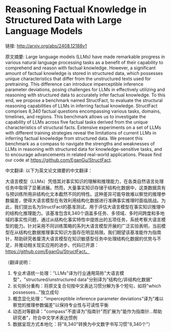 # Reasoning Factual Knowledge in Structured Data with Large Language Models

链接: http://arxiv.org/abs/2408.12188v1

原文摘要:
Large language models (LLMs) have made remarkable progress in various natural
language processing tasks as a benefit of their capability to comprehend and
reason with factual knowledge. However, a significant amount of factual
knowledge is stored in structured data, which possesses unique characteristics
that differ from the unstructured texts used for pretraining. This difference
can introduce imperceptible inference parameter deviations, posing challenges
for LLMs in effectively utilizing and reasoning with structured data to
accurately infer factual knowledge. To this end, we propose a benchmark named
StructFact, to evaluate the structural reasoning capabilities of LLMs in
inferring factual knowledge. StructFact comprises 8,340 factual questions
encompassing various tasks, domains, timelines, and regions. This benchmark
allows us to investigate the capability of LLMs across five factual tasks
derived from the unique characteristics of structural facts. Extensive
experiments on a set of LLMs with different training strategies reveal the
limitations of current LLMs in inferring factual knowledge from structured
data. We present this benchmark as a compass to navigate the strengths and
weaknesses of LLMs in reasoning with structured data for knowledge-sensitive
tasks, and to encourage advancements in related real-world applications. Please
find our code at https://github.com/EganGu/StructFact.

中文翻译:
以下为英文论文摘要的中文翻译：

大语言模型（LLMs）凭借其对事实知识的理解和推理能力，在各类自然语言处理任务中取得了显著进展。然而，大量事实知识存储于结构化数据中，这类数据具有与预训练所用非结构化文本截然不同的特性。这种差异可能导致难以察觉的推理参数偏差，使得大语言模型在有效利用结构化数据进行准确事实推理时面临挑战。为此，我们提出名为StructFact的基准测试，用于评估大语言模型在事实知识推理中的结构化推理能力。该基准包含8,340个涵盖多任务、多领域、多时间跨度和多地域的事实性问题，通过从结构化事实特性中提炼出的五项任务，系统考察大语言模型的能力。针对采用不同训练策略的系列大语言模型开展的广泛实验表明，当前模型在从结构化数据推理事实知识方面存在明显局限。我们期望该基准能作为指南针，帮助研究者厘清大语言模型在知识敏感型任务中处理结构化数据的优势与不足，并推动相关现实应用的进步。代码已开源：https://github.com/EganGu/StructFact。

（翻译说明：
1. 专业术语统一处理："LLMs"译为行业通用简称"大语言模型"，"structured/unstructured data"分别译为"结构化/非结构化数据"
2. 长句拆分重构：将原文复合句按中文表达习惯分解为多个短句，如将"which possesses..."独立成句
3. 概念显化处理："imperceptible inference parameter deviations"译为"难以察觉的推理参数偏差"以保持专业性与可读性平衡
4. 动态对等翻译："compass"不直译为"指南针"而扩展为"能作为指南针...帮助研究者"，符合中文学术表达惯例
5. 数据呈现方式本地化：将"8,340"转换为中文数字书写习惯"8,340个"）
